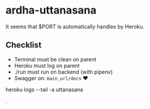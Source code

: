 # ardha-uttanasana

It seems that $PORT is automatically handles by Heroku.

## Checklist

- Terminal must be clean on parent
- Heroku must log on parent
- ./run must run on backend (with pipenv) 
- Swagger on: `main_url/docs` ❤️

heroku logs --tail -a uttanasana

.